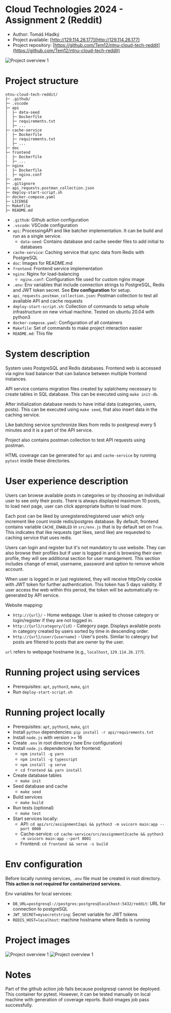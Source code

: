 # Cloud Technologies 2024 - Assignment 2 (Reddit)

- Author: Tomáš Hladký
- Project available: [http://129.114.26.177](http://129.114.26.177)
- Project repository: [https://github.com/Tem12/ntnu-cloud-tech-reddit](https://github.com/Tem12/ntnu-cloud-tech-reddit)

![Project overview 1](./doc/img1.png)

# Project structure

```
ntnu-cloud-tech-reddit/
├─ .github/
├─ .vscode
├─ api
│  ├─ data-seed
│  ├─ Dockerfile
│  ├─ requirements.txt
│  ├─ ...
├─ cache-service
|  ├─ Dockerfile
│  ├─ requirements.txt
│  ├─ ...
├─ doc
├─ frontend
|  ├─ Dockerfile
|  ├─ ...
├─ nginx
|  ├─ Dockerfile
|  ├─ nginx.conf
├─ .env
├─ .gitignore
├─ api_requests.postman_collection.json
├─ deploy-start-script.sh
├─ docker-compose.yaml
├─ LICENSE
├─ Makefile
├─ README.md
```

- `.github`: Github action configuration
- `.vscode`: VSCode configuration
- `api`: ProcessingAPI and like batcher implementation. It can be build and run as a single service.
  - `data-seed`: Contains database and cache seeder files to add initial to databases
- `cache-service`: Caching service that sync data from Redis with PostgreSQL
- `doc`: Images for README.md
- `frontend`: Frontend service implementation
- `nginx`: Nginx for load-balancing
  - `nginx.conf`: Configuration file used for custom nginx image
- `.env`: Env variables that include connection strings to PostgreSQL, Redis and JWT token secret. See **Env configuration** for setup.
- `api_requests.postman_collection.json`: Postman collection to test all available API and cache requests
- `deploy-start-script.sh`: Collection of commands to setup whole infrastructure on new virtual machine. Tested on ubuntu 20.04 with python3
- `docker-compose.yaml`: Configuration of all containers
- `Makefile`: Set of commands to make project interaction easier
- `README.md`: This file

# System description

System uses PostgreSQL and Redis databases. Frontend web is accessed via nginx load balancer that can balance between multiple frontend instances.

API service contains migration files created by sqlalchemy necessary to create tables in SQL database. This can be executed using `make init-db`.

After initialization database needs to have initial data (categories, users, posts). This can be executed using `make seed`, that also insert data in the caching service.

Like batching service synchronize likes from redis to postgresql every 5 minutes and it is a part of the API service.

Project also contains postman collection to test API requests using postman.

HTML coverage can be generated for `api` and `cache-service` by running `pytest` inside these directories.

# User experience description

Users can browse available posts in categories or by choosing an individual user to see only their posts. There is always displayed maximum 10 posts, to load next page, user can click appropriate button to load more.

Each post can be liked by unregistered/registered user which only increment like count inside redis/postgres database. By default, frontend contains variable `CACHE_ENABLED` in `src/env.js` that is by default set on `True`. This indicates that like requests (get likes, send like) are requested to caching service that uses redis.

Users can login and register but it's not mandatory to use website. They can also browse their profiles but if user is logged in and is browsing their own profile, they will see additional section for user management. This section includes change of email, username, password and option to remove whole account.

When user is logged in or just registered, they will receive httpOnly cookie with JWT token for further authentication. This token has 5 days validity. If user access the web within this period, the token will be automatically re-generated by API service.

Website mapping:

- `http://{url}/` - Home webpage. User is asked to choose category or login/register if they are not logged in.
- `http://{url}/category/{id}` - Category page. Displays available posts in category created by users sorted by time in descending order.
- `http://{url}/user/{username}` - User's posts. Similar to cateogry but posts are filtered to posts that are owner by the user.

`url` refers to webpage hostname (e.g., `localhost`, `129.114.26.177`).

# Running project using services

- Prerequisites: `apt`, `python3`, `make`, `git`
- Run `deploy-start-script.sh`

# Running project locally

- Prerequisites: `apt`, `python3`, `make`, `git`
- Install `python` dependencies: `pip install -r api/requirements.txt`
- Install `node.js` with version >= 16
- Create `.env` in root directory (see Env configuration)
- Install `node.js` dependencies for frontend:
  - `npm install -g yarn`
  - `npm install -g typescript`
  - `npm install -g serve`
  - `cd frontend && yarn install`
- Create database tables
  - `make init`
- Seed database and cache
  - `make seed`
- Build services
  - `make build`
- Run tests (optional)
  - `make test`
- Start services locally:
  - API: `cd api/src/assignment2api && python3 -m uvicorn main:app --port 8000`
  - Cache-service: `cd cache-service/src/assignment2cache && python3 -m uvicorn main:app --port 8001`
  - Frontend: `cd frontend && serve -s build`

# Env configuration

Before locally running services, `.env` file must be created in root directory. **This action is not required for containerized services.**

Env variables for local services:

- `DB_URL=postgresql://postgres:postgres@localhost:5432/reddit`: URL for connection to postgreSQL
- `JWT_SECRET=mysecretstring`: Secret variable for JWT tokens
- `REDIS_HOST=localhost`: machine hostname where Redis is running

# Project images

![Project overview 1](./doc/img2.png)
![Project overview 1](./doc/img3.png)

# Notes

Part of the github action job fails because postgresql cannot be deployed. This container for pytest. However, it can be tested manually on local machine with generation of coverage reports. Build-images job pass successfully.
